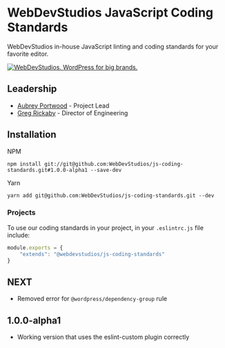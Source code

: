 # WebDevStudios JavaScript Coding Standards

WebDevStudios in-house JavaScript linting and coding standards for your favorite editor.

<a href="https://webdevstudios.com/contact/"><img src="https://webdevstudios.com/wp-content/uploads/2018/04/wds-github-banner.png" alt="WebDevStudios. WordPress for big brands."></a>

## Leadership

- [Aubrey Portwood](https://github.com/aubreypwd) - Project Lead
- [Greg Rickaby](https://github.com/gregrickaby) - Director of Engineering

## Installation

NPM

`npm install git://git@github.com:WebDevStudios/js-coding-standards.git#1.0.0-alpha1 --save-dev`

Yarn

`yarn add git@github.com:WebDevStudios/js-coding-standards.git --dev`

### Projects

To use our coding standards in your project, in your `.eslintrc.js` file include:

```js
module.exports = {
    "extends": "@webdevstudios/js-coding-standards"
}
```

## NEXT

- Removed error for `@wordpress/dependency-group` rule

## 1.0.0-alpha1

- Working version that uses the eslint-custom plugin correctly
